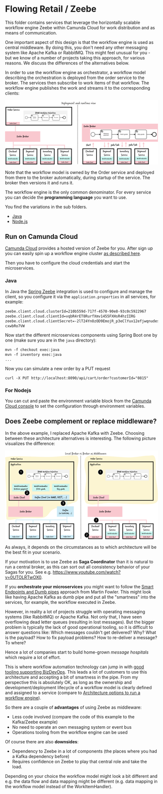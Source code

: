 # Flowing Retail / Zeebe

This folder contains services that leverage the horizontally scalable workflow engine Zeebe within Camunda Cloud for work distribution and as means of communication.

One important aspect of this design is that the workflow engine is used as central middleware. By doing this, you don't need any other messaging system like Apache Kafka or RabbitMQ. This might feel unusual for you - but we know of a number of projects taking this approach, for various reasons. We discuss the differences of the alternatives below.

In order to use the workflow engine as orchestrator, a workflow model describing the orchestration is deployed from the order service to the broker. The services then subscribe to work items of that workflow. The workflow engine publishes the work and streams it to the corresponding clients:

![Example](../docs/zeebe-example.png)

Note that the workflow model is owned by the Order service and deployed from there to the broker automatically, during startup of the service. The broker then versions it and runs it.

The workflow engine is the only common denominator. For every service you can decide the **programming language** you want to use.

You find the variations in the sub folders. 

* [Java](java/)
* [Node.js](nodejs/)

## Run on Camunda Cloud

[Camunda Cloud](https://camunda.io) provides a hosted version of Zeebe for you. After sign up you can easily spin up a workflow engine cluster [as described here](https://docs.camunda.io/docs/guides/).

Then you have to configure the cloud credentials and start the microservices.

### Java 

In Java the [Spring Zeebe](https://github.com/zeebe-io/spring-zeebe/) integration is used to configure and manage the client, so you configure it via the `application.properties` in all services, for example:

```
zeebe.client.cloud.clusterId=210b559d-717f-4570-90e8-93c0c5922967
zeebe.client.cloud.clientId=vqbR4rET8RurfXmv1455FXHsR4hzIIRG
zeebe.client.cloud.clientSecret=-2lT24YnOzOD9EmojR_p3eClYux12efjwqnudesdGkMEHBrACD9FWe-cxwbRo7VW
```

Now start the different microservices components using Spring Boot one by one (make sure you are in the `java` directory):

```
mvn -f checkout exec:java
mvn -f inventory exec:java
...
```

Now you can simulate a new order by a PUT request

```
curl -X PUT http://localhost:8090/api/cart/order?customerId="0815"
```

### For Nodejs

You can cut and paste the environment variable block from the [Camunda Cloud console](https://camunda.io) to set the configuration through environment variables.


## Does Zeebe complement or replace middleware?

In the above example, I replaced Apache Kafka with Zeebe. Choosing between these architecture alternatives is interesting. The following picture visualizes the difference:

![Alternatives](../docs/zeebe-broker-alternatives.png)

As always, it depends on the circumstances as to which architecture will be the best fit in your scenario.

If your motivation is to use Zeebe as **Saga Coordinator** than it is natural to run a central broker, as this can sort out all consistency behavior of your Sagas for you. See e.g. https://www.youtube.com/watch?v=0UTOLRTwOX0.

If you **orchestrate your microservices** you might want to follow the [Smart Endpoints and Dumb pipes](https://martinfowler.com/articles/microservices.html#SmartEndpointsAndDumbPipes) approach from Martin Fowler. This might look like having Apache Kafka as dumb pipe and put all the "smartness" into the services, for example, the workflow executed in Zeebe.

However, in reality a lot of projects struggle with operating messaging systems (like RabbitMQ) or Apache Kafka. Not only that, I have seen overflowing dead letter queues (resulting in lost messages). But the bigger problem is typically the lack of good operational tooling, so it is difficult to answer questions like: Which messages couldn't get delivered? Why? What is the payload? How to fix payload problems? How to re-deliver a message? To where? 

Hence a lot of companies start to build home-grown *message hospitals* which require a lot of effort.

This is where workflow automation technology can jump in with [good tooling supporting BizDevOps](BizDevOps). This leads a lot of customers to use this architecture and accepting a bit of smartness in the pipe. From my perspective this is absolutely OK, as long as the ownership and development/deployment lifecycle of a workflow model is clearly defined and assigned to a service (compare to [Architecture options to run a workflow engine](https://blog.bernd-ruecker.com/architecture-options-to-run-a-workflow-engine-6c2419902d91)).

So there are a couple of **advantages** of using Zeebe as middleware:

* Less code involved (compare the code of this example to the Kafka/Zeebe example)
* No need to operate an own messaging system or event bus
* Operations tooling from the workflow engine can be used

Of course there are also **downsides**:

* Dependency to Zeebe in a lot of components (the places where you had a Kafka dependency before)
* Requires confidence on Zeebe to play that central role and take the load.

Depending on your choice the workflow model might look a bit different and e.g. the data flow and data mapping might be different (e.g. data mapping in the workflow model instead of the WorkItemHandler).
